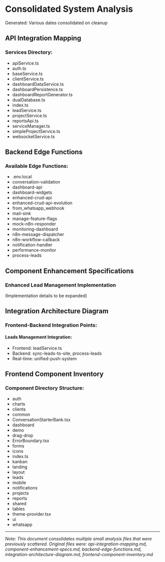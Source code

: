 # Consolidated System Analysis

Generated: Various dates consolidated on cleanup

## API Integration Mapping

### Services Directory:
- apiService.ts
- auth.ts  
- baseService.ts
- clientService.ts
- dashboardDataService.ts
- dashboardPersistence.ts
- dashboardReportGenerator.ts
- dualDatabase.ts
- index.ts
- leadService.ts
- projectService.ts
- reportsApi.ts
- serviceManager.ts
- simpleProjectService.ts
- websocketService.ts

## Backend Edge Functions

### Available Edge Functions:
- .env.local
- conversation-validation
- dashboard-api
- dashboard-widgets
- enhanced-crud-api
- enhanced-crud-api-evolution
- from_whatsapp_webhook
- mail-sink
- manage-feature-flags
- mock-n8n-responder
- monitoring-dashboard
- n8n-message-dispatcher
- n8n-workflow-callback
- notification-handler
- performance-monitor
- process-leads

## Component Enhancement Specifications

### Enhanced Lead Management Implementation
(Implementation details to be expanded)

## Integration Architecture Diagram

### Frontend-Backend Integration Points:

#### Leads Management Integration:
- Frontend: leadService.ts
- Backend: sync-leads-to-site, process-leads  
- Real-time: unified-push-system

## Frontend Component Inventory

### Component Directory Structure:
- auth
- charts
- clients
- common
- ConversationStarterBank.tsx
- dashboard
- demo
- drag-drop
- ErrorBoundary.tsx
- forms
- icons
- index.ts
- kanban
- landing
- layout
- leads
- mobile
- notifications
- projects
- reports
- shared
- tables
- theme-provider.tsx
- ui
- whatsapp

---

*Note: This document consolidates multiple small analysis files that were previously scattered. Original files were: api-integration-mapping.md, component-enhancement-specs.md, backend-edge-functions.md, integration-architecture-diagram.md, frontend-component-inventory.md* 